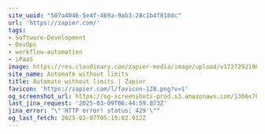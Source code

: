 ```yaml
---
site_uuid: "507a4046-5e4f-469a-9ab3-28c1b4f818dc"
url: 'https://zapier.com/'
tags:
- Software-Development
- DevOps
- workflow-automation
- iPaaS
image: https://res.cloudinary.com/zapier-media/image/upload/v1727292196/Homepage%20%E2%80%94%20Sept%202024/og-hp-sept_vp4sy3.png
site_name: Automate without limits
title: Automate without limits | Zapier
favicon: 'https://zapier.com/l/favicon-128.png?v=1'
og_screenshot_url: https://og-screenshots-prod.s3.amazonaws.com/1366x768/80/false/1ac2e617ebbc05ad032583bbb8dde7022d9ed6ecf594c0493ae4edb3996dd4d6.jpeg
last_jina_request: '2025-03-09T06:44:59.873Z'
jina_error: "\"'HTTP error! status: 429'\""
og_last_fetch: 2025-03-07T05:19:02.912Z
---
```



